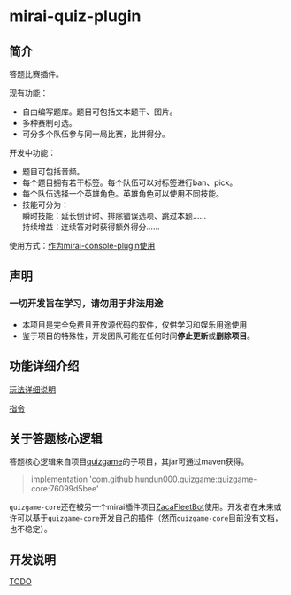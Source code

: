 # mirai-quiz-plugin

## 简介

答题比赛插件。

现有功能：

- 自由编写题库。题目可包括文本题干、图片。
- 多种赛制可选。
- 可分多个队伍参与同一局比赛，比拼得分。

开发中功能：

- 题目可包括音频。
- 每个题目拥有若干标签。每个队伍可以对标签进行ban、pick。
- 每个队伍选择一个英雄角色。英雄角色可以使用不同技能。
- 技能可分为：  
  瞬时技能：延长倒计时、排除错误选项、跳过本题……  
  持续增益：连续答对时获得额外得分……  


使用方式：[作为mirai-console-plugin使用](docs/作为mirai-console-plugin使用.md)


## 声明

### 一切开发旨在学习，请勿用于非法用途

- 本项目是完全免费且开放源代码的软件，仅供学习和娱乐用途使用
- 鉴于项目的特殊性，开发团队可能在任何时间**停止更新**或**删除项目**。

## 功能详细介绍

[玩法详细说明](docs/一站到底详细说明.md)

[指令](docs/指令.md)

## 关于答题核心逻辑

答题核心逻辑来自项目[quizgame](https://github.com/hundun000/quizgame)的子项目，其jar可通过maven获得。

> implementation 'com.github.hundun000.quizgame:quizgame-core:76099d5bee'

`quizgame-core`还在被另一个mirai插件项目[ZacaFleetBot](https://github.com/hundun000/ZacaFleetBot)使用。开发者在未来或许可以基于`quizgame-core`开发自己的插件（然而`quizgame-core`目前没有文档，也不稳定）。

## 开发说明

[TODO](docs/开发说明.md)

